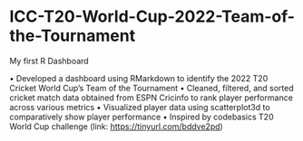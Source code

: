 # ICC-T20-World-Cup-2022-Team-of-the-Tournament
My first R Dashboard

• Developed a dashboard using RMarkdown to identify the 2022 T20 Cricket World Cup’s Team of the Tournament 
• Cleaned, filtered, and sorted cricket match data obtained from ESPN Cricinfo to rank player performance across various metrics
• Visualized player data using scatterplot3d to comparatively show player performance
• Inspired by codebasics T20 World Cup challenge (link: https://tinyurl.com/bddve2pd)
